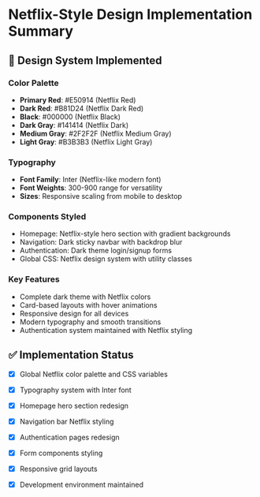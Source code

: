 # Netflix-Style Design Implementation Summary

## 🎨 Design System Implemented

### Color Palette
- **Primary Red**: #E50914 (Netflix Red)
- **Dark Red**: #B81D24 (Netflix Dark Red)  
- **Black**: #000000 (Netflix Black)
- **Dark Gray**: #141414 (Netflix Dark)
- **Medium Gray**: #2F2F2F (Netflix Medium Gray)
- **Light Gray**: #B3B3B3 (Netflix Light Gray)

### Typography
- **Font Family**: Inter (Netflix-like modern font)
- **Font Weights**: 300-900 range for versatility
- **Sizes**: Responsive scaling from mobile to desktop

### Components Styled
- Homepage: Netflix-style hero section with gradient backgrounds
- Navigation: Dark sticky navbar with backdrop blur
- Authentication: Dark theme login/signup forms
- Global CSS: Netflix design system with utility classes

### Key Features
- Complete dark theme with Netflix colors
- Card-based layouts with hover animations
- Responsive design for all devices
- Modern typography and smooth transitions
- Authentication system maintained with Netflix styling

## ✅ Implementation Status
- [x] Global Netflix color palette and CSS variables
- [x] Typography system with Inter font
- [x] Homepage hero section redesign
- [x] Navigation bar Netflix styling
- [x] Authentication pages redesign
- [x] Form components styling
- [x] Responsive grid layouts
- [x] Development environment maintained

